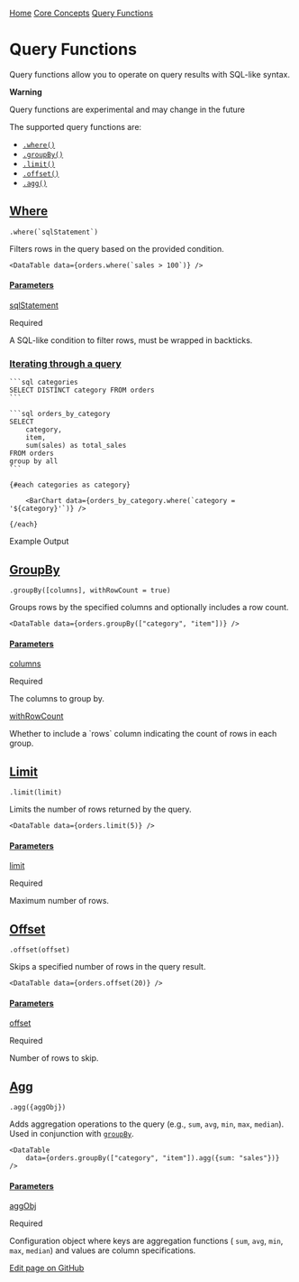 [Home](https://docs.evidence.dev/) [Core Concepts](https://docs.evidence.dev/core-concepts) [Query Functions](https://docs.evidence.dev/core-concepts/query-functions)

# Query Functions

Query functions allow you to operate on query results with SQL-like syntax.

**Warning**

Query functions are experimental and may change in the future

The supported query functions are:

- [`.where()`](https://docs.evidence.dev/core-concepts/query-functions#where)
- [`.groupBy()`](https://docs.evidence.dev/core-concepts/query-functions#groupby)
- [`.limit()`](https://docs.evidence.dev/core-concepts/query-functions#limit)
- [`.offset()`](https://docs.evidence.dev/core-concepts/query-functions#offset)
- [`.agg()`](https://docs.evidence.dev/core-concepts/query-functions#agg)

## [Where](https://docs.evidence.dev/core-concepts/query-functions\#where)

``.where(`sqlStatement`)``

Filters rows in the query based on the provided condition.

```text-sm markdown
<DataTable data={orders.where(`sales > 100`)} />
```

#### [Parameters](https://docs.evidence.dev/core-concepts/query-functions\#parameters)

[sqlStatement](https://docs.evidence.dev/core-concepts/query-functions#props-sqlStatement)

Required

A SQL-like condition to filter rows, must be wrapped in backticks.

### [Iterating through a query](https://docs.evidence.dev/core-concepts/query-functions\#iterating-through-a-query)

````text-sm markdown
```sql categories
SELECT DISTINCT category FROM orders
```

```sql orders_by_category
SELECT
    category,
    item,
    sum(sales) as total_sales
FROM orders
group by all
```

{#each categories as category}

    <BarChart data={orders_by_category.where(`category = '${category}'`)} />

{/each}
````

Example Output

## [GroupBy](https://docs.evidence.dev/core-concepts/query-functions\#groupby)

`.groupBy([columns], withRowCount = true)`

Groups rows by the specified columns and optionally includes a row count.

```text-sm markdown
<DataTable data={orders.groupBy(["category", "item"])} />
```

#### [Parameters](https://docs.evidence.dev/core-concepts/query-functions\#parameters-1)

[columns](https://docs.evidence.dev/core-concepts/query-functions#props-columns)

Required

The columns to group by.

[withRowCount](https://docs.evidence.dev/core-concepts/query-functions#props-withRowCount)

Whether to include a \`rows\` column indicating the count of rows in each group.

## [Limit](https://docs.evidence.dev/core-concepts/query-functions\#limit)

`.limit(limit)`

Limits the number of rows returned by the query.

```text-sm markdown
<DataTable data={orders.limit(5)} />
```

#### [Parameters](https://docs.evidence.dev/core-concepts/query-functions\#parameters-2)

[limit](https://docs.evidence.dev/core-concepts/query-functions#props-limit)

Required

Maximum number of rows.

## [Offset](https://docs.evidence.dev/core-concepts/query-functions\#offset)

`.offset(offset)`

Skips a specified number of rows in the query result.

```text-sm markdown
<DataTable data={orders.offset(20)} />
```

#### [Parameters](https://docs.evidence.dev/core-concepts/query-functions\#parameters-3)

[offset](https://docs.evidence.dev/core-concepts/query-functions#props-offset)

Required

Number of rows to skip.

## [Agg](https://docs.evidence.dev/core-concepts/query-functions\#agg)

`.agg({aggObj})`

Adds aggregation operations to the query (e.g., `sum`, `avg`, `min`, `max`, `median`). Used in conjunction with [`groupBy`](https://docs.evidence.dev/core-concepts/query-functions#groupby).

```text-sm markdown
<DataTable
    data={orders.groupBy(["category", "item"]).agg({sum: "sales"})}
/>
```

#### [Parameters](https://docs.evidence.dev/core-concepts/query-functions\#parameters-4)

[aggObj](https://docs.evidence.dev/core-concepts/query-functions#props-aggObj)

Required

Configuration object where keys are aggregation functions ( `sum`, `avg`, `min`, `max`, `median`) and values are column specifications.

[Edit page on GitHub](https://github.com/evidence-dev/evidence/edit/next/sites/docs/pages/core-concepts/query-functions/index.md)